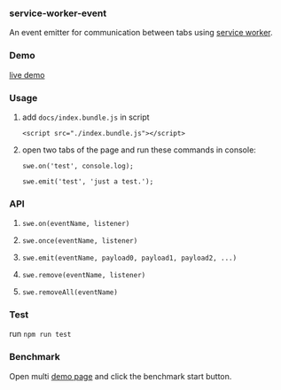 ### service-worker-event

An event emitter for communication between tabs using [service worker](https://developer.mozilla.org/zh-CN/docs/Web/API/Service_Worker_API).


### Demo

[live demo](https://gyteng.github.io/service-worker-event/)
### Usage

1. add `docs/index.bundle.js` in script

    ```
    <script src="./index.bundle.js"></script>
    ```

2. open two tabs of the page and run these commands in console:

    ```
    swe.on('test', console.log);
    ```

    ```
    swe.emit('test', 'just a test.');
    ```

### API

1. `swe.on(eventName, listener)`

2. `swe.once(eventName, listener)`

3. `swe.emit(eventName, payload0, payload1, payload2, ...)`

4. `swe.remove(eventName, listener)`

5. `swe.removeAll(eventName)`

### Test

run `npm run test`

### Benchmark

Open multi [demo page](https://gyteng.github.io/service-worker-event/) and click the benchmark start button.
